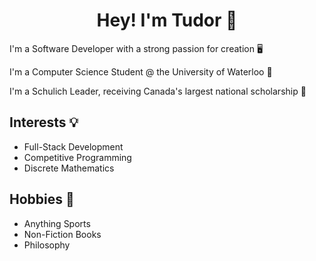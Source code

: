 

<h1 align="center">Hey! I'm Tudor 👋</h1>

I'm a Software Developer with a strong passion for creation 🖥️

I'm a Computer Science Student @ the University of Waterloo 🦆

I'm a Schulich Leader, receiving Canada's largest national scholarship 🦁  

## Interests 💡
* Full-Stack Development     
* Competitive Programming      
* Discrete Mathematics

## Hobbies 👀
* Anything Sports   
* Non-Fiction Books   
* Philosophy 

